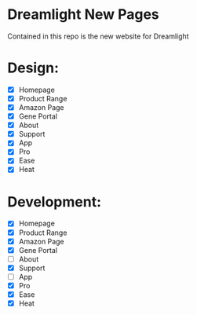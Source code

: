 # Dreamlight New Pages

Contained in this repo is the new website for Dreamlight

# Design:

- [x] Homepage
- [x] Product Range
- [x] Amazon Page
- [x] Gene Portal
- [x] About
- [x] Support
- [x] App
- [x] Pro
- [x] Ease
- [x] Heat

# Development:

- [x] Homepage
- [x] Product Range
- [x] Amazon Page
- [x] Gene Portal
- [ ] About
- [x] Support
- [ ] App
- [x] Pro
- [x] Ease
- [x] Heat
